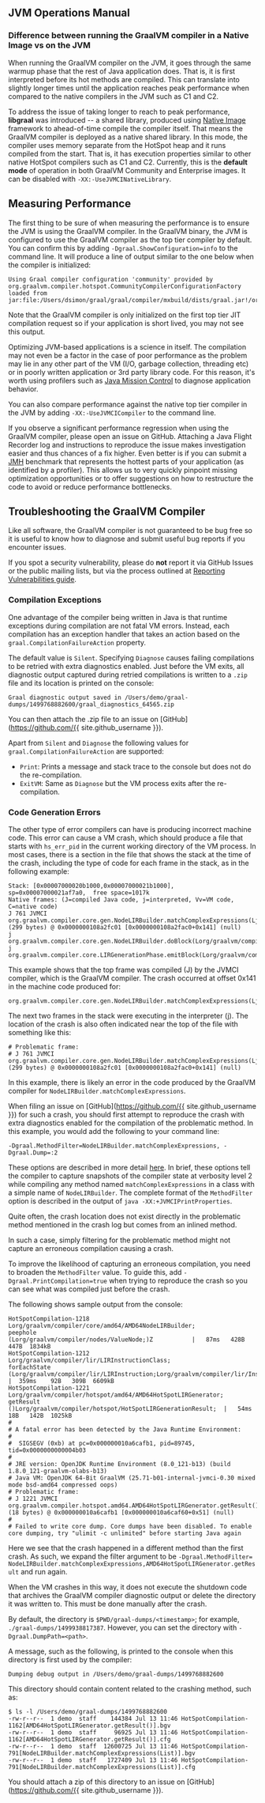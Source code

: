 ## JVM Operations Manual

### Difference between running the GraalVM compiler in a Native Image vs on the JVM

When running the GraalVM compiler on the JVM, it goes through the same warmup phase that the
rest of Java application does. That is, it is first interpreted before
its hot methods are compiled. This can translate into slightly longer times
until the application reaches peak performance when compared to the native compilers
in the JVM such as C1 and C2.

To address the issue of taking longer to reach to peak performance, **libgraal**
was introduced -- a shared library, produced using [Native Image](https://github.com/oracle/graal/blob/master/substratevm/README.md)
framework to ahead-of-time compile the compiler itself. That means the GraalVM
compiler is deployed as a native shared library. In this mode, the
compiler uses memory separate from the HotSpot heap and it runs compiled from
the start. That is, it has execution properties similar to other native HotSpot
compilers such as C1 and C2. Currently, this is the **default mode** of
operation in both GraalVM Community and Enterprise images. It can be disabled
with `-XX:-UseJVMCINativeLibrary`.

## Measuring Performance

The first thing to be sure of when measuring the performance is to ensure the JVM is using the GraalVM compiler.
In the GraalVM binary, the JVM is configured to use the GraalVM compiler
as the top tier compiler by default. You can confirm this by adding `-Dgraal.ShowConfiguration=info`
to the command line. It will produce a line of output similar to the one below
when the compiler is initialized:
```
Using Graal compiler configuration 'community' provided by org.graalvm.compiler.hotspot.CommunityCompilerConfigurationFactory loaded from jar:file:/Users/dsimon/graal/graal/compiler/mxbuild/dists/graal.jar!/org/graalvm/compiler/hotspot/CommunityCompilerConfigurationFactory.class
```
Note that the GraalVM compiler is only initialized on the first top tier JIT compilation request
so if your application is short lived, you may not see this output.

Optimizing JVM-based applications is a science in itself. The compilation may not
even be a factor in the case of poor performance as the problem may
lie in any other part of the VM (I/O, garbage collection, threading etc) or in
poorly written application or 3rd party library code. For this reason, it's
worth using profilers such as [Java Mission Control](http://www.oracle.com/technetwork/java/javaseproducts/mission-control/java-mission-control-1998576.html) to
diagnose application behavior.

You can also compare performance against the native top tier compiler in the JVM by
adding `-XX:-UseJVMCICompiler` to the command line.

If you observe a significant performance regression when using the GraalVM compiler, please
open an issue on GitHub. Attaching a Java Flight Recorder log and instructions
to reproduce the issue makes investigation easier and thus
chances of a fix higher. Even better is if you can submit a [JMH](http://openjdk.java.net/projects/code-tools/jmh/)
benchmark that represents the hottest parts of your application (as identified
by a profiler). This allows us to very quickly pinpoint missing optimization
opportunities or to offer suggestions on how to restructure the code to
avoid or reduce performance bottlenecks.

## Troubleshooting the GraalVM Compiler

Like all software, the GraalVM compiler is not guaranteed to be bug free so it is useful to
know how to diagnose and submit useful bug reports if you encounter issues.

If you spot a security vulnerability, please do **not** report it via GitHub Issues or the public mailing lists,
but via the process outlined at [Reporting Vulnerabilities guide](https://www.oracle.com/corporate/security-practices/assurance/vulnerability/reporting.html).

### Compilation Exceptions

One advantage of the compiler being written in Java is that runtime exceptions during
compilation are not fatal VM errors. Instead, each compilation has an exception
handler that takes an action based on the `graal.CompilationFailureAction`
property.

The default value is `Silent`. Specifying `Diagnose` causes failing compilations to be retried
with extra diagnostics enabled. Just before the VM exits, all diagnostic output
captured during retried compilations is written to a `.zip` file and its location
is printed on the console:
```
Graal diagnostic output saved in /Users/demo/graal-dumps/1499768882600/graal_diagnostics_64565.zip
```

You can then attach the .zip file to an issue on [GitHub](https://github.com/{{ site.github_username }}).

Apart from `Silent` and `Diagnose` the following values for `graal.CompilationFailureAction`
are supported:
* `Print`: Prints a message and stack trace to the console but does not do the re-compilation.
* `ExitVM`: Same as `Diagnose` but the VM process exits after the re-compilation.

### Code Generation Errors

The other type of error compilers can have is producing incorrect machine code.
This error can cause a VM crash, which should produce a file that starts with
`hs_err_pid` in the current working directory of the VM process. In most cases,
there is a section in the file that shows the stack at the time of the crash,
including the type of code for each frame in the stack, as in the following
example:

```
Stack: [0x00007000020b1000,0x00007000021b1000],  sp=0x00007000021af7a0,  free space=1017k
Native frames: (J=compiled Java code, j=interpreted, Vv=VM code, C=native code)
J 761 JVMCI org.graalvm.compiler.core.gen.NodeLIRBuilder.matchComplexExpressions(Ljava/util/List;)V (299 bytes) @ 0x0000000108a2fc01 [0x0000000108a2fac0+0x141] (null)
j  org.graalvm.compiler.core.gen.NodeLIRBuilder.doBlock(Lorg/graalvm/compiler/nodes/cfg/Block;Lorg/graalvm/compiler/nodes/StructuredGraph;Lorg/graalvm/compiler/core/common/cfg/BlockMap;)V+211
j  org.graalvm.compiler.core.LIRGenerationPhase.emitBlock(Lorg/graalvm/compiler/nodes/spi/NodeLIRBuilderTool;Lorg/graalvm/compiler/lir/gen/LIRGenerationResult;Lorg/graalvm/compiler/nodes/cfg/Block;Lorg/graalvm/compiler/nodes/StructuredGraph;Lorg/graalvm/compiler/core/common/cfg/BlockMap;)V+65
```

This example shows that the top frame was compiled (J) by the JVMCI compiler,
which is the GraalVM compiler. The crash occurred at offset 0x141 in the machine
code produced for:
```
org.graalvm.compiler.core.gen.NodeLIRBuilder.matchComplexExpressions(Ljava/util/List;)V
```

The next two frames in the stack were executing in the interpreter (j). The
location of the crash is also often indicated near the top of the file with
something like this:
```
# Problematic frame:
# J 761 JVMCI org.graalvm.compiler.core.gen.NodeLIRBuilder.matchComplexExpressions(Ljava/util/List;)V (299 bytes) @ 0x0000000108a2fc01 [0x0000000108a2fac0+0x141] (null)
```

In this example, there is likely an error in the code produced by the GraalVM compiler for `NodeLIRBuilder.matchComplexExpressions`.

When filing an issue on [GitHub](https://github.com/{{ site.github_username }})
for such a crash, you should first attempt to reproduce the crash with extra
diagnostics enabled for the compilation of the problematic method.
In this example, you would add the following to your command line:
```
-Dgraal.MethodFilter=NodeLIRBuilder.matchComplexExpressions, -Dgraal.Dump=:2
```

These options are described in more detail [here](https://github.com/oracle/graal/blob/master/compiler/docs/Debugging.md).
In brief, these options tell the compiler to capture snapshots of the compiler state at
verbosity level 2 while compiling any method named `matchComplexExpressions` in
a class with a simple name of `NodeLIRBuilder`. The complete format of the
`MethodFilter` option is described in the output of `java -XX:+JVMCIPrintProperties`.

Quite often, the crash location does not exist directly in the problematic method
mentioned in the crash log but comes from an inlined method.

In such a case, simply filtering for the problematic method might not capture an
erroneous compilation causing a crash.

To improve the likelihood of capturing an erroneous compilation, you need to
broaden the `MethodFilter` value. To guide this, add `-Dgraal.PrintCompilation=true`
when trying to reproduce the crash so you can see what was compiled just before
the crash.

The following shows sample output from the console:
```
HotSpotCompilation-1218        Lorg/graalvm/compiler/core/amd64/AMD64NodeLIRBuilder;                  peephole                                      (Lorg/graalvm/compiler/nodes/ValueNode;)Z           |   87ms   428B   447B  1834kB
HotSpotCompilation-1212        Lorg/graalvm/compiler/lir/LIRInstructionClass;                         forEachState                                  (Lorg/graalvm/compiler/lir/LIRInstruction;Lorg/graalvm/compiler/lir/InstructionValueProcedure;)V  |  359ms    92B   309B  6609kB
HotSpotCompilation-1221        Lorg/graalvm/compiler/hotspot/amd64/AMD64HotSpotLIRGenerator;          getResult                                     ()Lorg/graalvm/compiler/hotspot/HotSpotLIRGenerationResult;  |   54ms    18B   142B  1025kB
#
# A fatal error has been detected by the Java Runtime Environment:
#
#  SIGSEGV (0xb) at pc=0x000000010a6cafb1, pid=89745, tid=0x0000000000004b03
#
# JRE version: OpenJDK Runtime Environment (8.0_121-b13) (build 1.8.0_121-graalvm-olabs-b13)
# Java VM: OpenJDK 64-Bit GraalVM (25.71-b01-internal-jvmci-0.30 mixed mode bsd-amd64 compressed oops)
# Problematic frame:
# J 1221 JVMCI org.graalvm.compiler.hotspot.amd64.AMD64HotSpotLIRGenerator.getResult()Lorg/graalvm/compiler/hotspot/HotSpotLIRGenerationResult; (18 bytes) @ 0x000000010a6cafb1 [0x000000010a6caf60+0x51] (null)
#
# Failed to write core dump. Core dumps have been disabled. To enable core dumping, try "ulimit -c unlimited" before starting Java again
```
Here we see that the crash happened in a different method than the first crash.
As such, we expand the filter argument to be `-Dgraal.MethodFilter=
NodeLIRBuilder.matchComplexExpressions,AMD64HotSpotLIRGenerator.getResult`
and run again.

When the VM crashes in this way, it does not execute the shutdown code that
archives the GraalVM compiler diagnostic output or delete the directory it was written to.
This must be done manually after the crash.

By default, the directory is `$PWD/graal-dumps/<timestamp>`; for example, `./graal-dumps/1499938817387`.
However, you can set the directory with `-Dgraal.DumpPath=<path>`.

A message, such as the following, is printed to the console when this
directory is first used by the compiler:
```
Dumping debug output in /Users/demo/graal-dumps/1499768882600
```

This directory should contain content related to the crashing method, such as:
```
$ ls -l /Users/demo/graal-dumps/1499768882600
-rw-r--r--  1 demo  staff    144384 Jul 13 11:46 HotSpotCompilation-1162[AMD64HotSpotLIRGenerator.getResult()].bgv
-rw-r--r--  1 demo  staff     96925 Jul 13 11:46 HotSpotCompilation-1162[AMD64HotSpotLIRGenerator.getResult()].cfg
-rw-r--r--  1 demo  staff  12600725 Jul 13 11:46 HotSpotCompilation-791[NodeLIRBuilder.matchComplexExpressions(List)].bgv
-rw-r--r--  1 demo  staff   1727409 Jul 13 11:46 HotSpotCompilation-791[NodeLIRBuilder.matchComplexExpressions(List)].cfg
```
You should attach a zip of this directory to an issue on [GitHub](https://github.com/{{ site.github_username }}).
